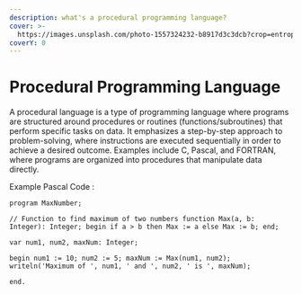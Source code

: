 ```yaml
---
description: what's a procedural programming language?
cover: >-
  https://images.unsplash.com/photo-1557324232-b8917d3c3dcb?crop=entropy&cs=srgb&fm=jpg&ixid=M3wxOTcwMjR8MHwxfHNlYXJjaHwxMHx8cGFzY2FsJTIwcHJvZ3JhbW1pbmclMjBsYW5ndWFnZXxlbnwwfHx8fDE3MjE0NTIyMDd8MA&ixlib=rb-4.0.3&q=85
coverY: 0
---
```


# Procedural Programming Language

A procedural language is a type of programming language where programs are structured around procedures or routines (functions/subroutines) that perform specific tasks on data. It emphasizes a step-by-step approach to problem-solving, where instructions are executed sequentially in order to achieve a desired outcome. Examples include C, Pascal, and FORTRAN, where programs are organized into procedures that manipulate data directly.

Example Pascal Code :&#x20;

`program MaxNumber;`

`// Function to find maximum of two numbers function Max(a, b: Integer): Integer; begin if a > b then Max := a else Max := b; end;`

`var num1, num2, maxNum: Integer;`

`begin num1 := 10; num2 := 5; maxNum := Max(num1, num2); writeln('Maximum of ', num1, ' and ', num2, ' is ', maxNum);`&#x20;

`end.`
